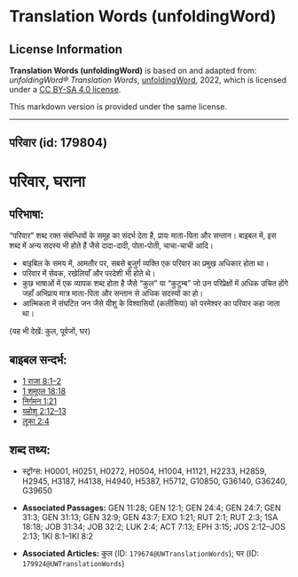 # Translation Words (unfoldingWord)

## License Information

**Translation Words (unfoldingWord)** is based on and adapted from: _unfoldingWord® Translation Words_, [unfoldingWord](https://unfoldingword.org/utw), 2022, which is licensed under a [CC BY-SA 4.0 license](https://creativecommons.org/licenses/by-sa/4.0/legalcode.en).

This markdown version is provided under the same license.



--------------------------------

## परिवार (id: 179804)

परिवार, घराना
=============

परिभाषा:
--------

“परिवार” शब्द रक्त संबन्धियों के समूह का संदर्भ देता है, प्रायः माता\-पिता और सन्तान। बाइबल में, इस शब्द में अन्य सदस्य भी होते हैं जैसे दादा\-दादी, पोता\-पोती, चाचा\-चाची आदि।

* बाइबिल के समय में, आमतौर पर, सबसे बुजुर्ग व्यक्ति एक परिवार का प्रमुख अधिकार होता था।
* परिवार में सेवक, रखेलियाँ और परदेशी भी होते थे।
* कुछ भाषाओं में एक व्यापक शब्द होता है जैसे “कुल” या “कुटुम्ब” जो उन परिप्रेक्षों में अधिक उचित होंगे जहाँ अभिप्राय मात्र माता\-पिता और सन्तान से अधिक सदस्यों का हो।
* आत्मिकता में संघटित जन जैसे यीशु के विश्वासियों (कलीसिया) को परमेश्वर का परिवार कहा जाता था।

(यह भी देखें: कुल, पूर्वजों, घर)

बाइबल सन्दर्भ:
--------------

* [1 राजा 8:1–2](https://ref.ly/1Kgs0:0)
* [1 शमूएल 18:18](https://ref.ly/1Sam0:0)
* [निर्गमन 1:21](https://ref.ly/Exod1:21)
* [यहोशू 2:12–13](https://ref.ly/Josh2:12-Josh2:13)
* [लूका 2:4](https://ref.ly/Luke2:4)

शब्द तथ्य:
----------

* स्ट्रोंग्स: H0001, H0251, H0272, H0504, H1004, H1121, H2233, H2859, H2945, H3187, H4138, H4940, H5387, H5712, G10850, G36140, G36240, G39650

* **Associated Passages:** GEN 11:28; GEN 12:1; GEN 24:4; GEN 24:7; GEN 31:3; GEN 31:13; GEN 32:9; GEN 43:7; EXO 1:21; RUT 2:1; RUT 2:3; 1SA 18:18; JOB 31:34; JOB 32:2; LUK 2:4; ACT 7:13; EPH 3:15; JOS 2:12–JOS 2:13; 1KI 8:1–1KI 8:2
* **Associated Articles:** कुल (ID: `179674@UWTranslationWords`); घर (ID: `179924@UWTranslationWords`)


